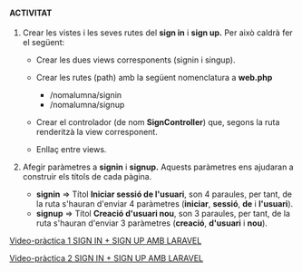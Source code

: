 #### ACTIVITAT ####

1. Crear les vistes i les seves rutes del **sign in** i **sign up.** Per això caldrà fer el següent:

    + Crear les dues views corresponents (signin i singup).
    + Crear les rutes (path) amb la següent nomenclatura a **web.php**
    
        + /nomalumna/signin
        + /nomalumna/signup
    + Crear el controlador (de nom **SignController**) que, segons la ruta renderitzà la view corresponent.
    + Enllaç entre views.

2. Afegir paràmetres a **signin** i **signup.** Aquests paràmetres ens ajudaran a construir els títols de cada pàgina.

    + **signin** => Títol **Iniciar sessió de l'usuari**, son 4 paraules, per tant, de la ruta s'hauran d'enviar 4 paràmetres (**iniciar**, **sessió**, **de** i **l'usuari**).
    + **signup** => Títol **Creació d'usuari nou**, son 3 paraules, per tant, de la ruta s'hauran d'enviar 3 paràmetres (**creació**, **d'usuari** i **nou**).

[Video-pràctica 1 SIGN IN + SIGN UP AMB LARAVEL](https://drive.google.com/file/d/1lk2RWPMF2u4Q-FX2OtURfunUKNZH112v/view?usp=sharing)

[Video-pràctica 2 SIGN IN + SIGN UP AMB LARAVEL](https://drive.google.com/file/d/1g0CLk-M7ue8fgQbcuoGP4hG7bEZo_YWB/view?usp=sharing)